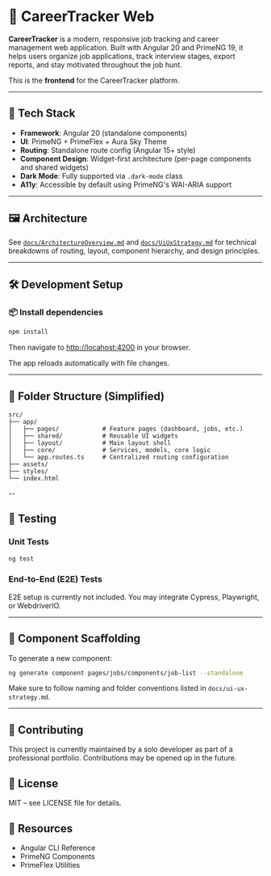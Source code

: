 # 🎯 CareerTracker Web

**CareerTracker** is a modern, responsive job tracking and career management web application. Built with Angular 20 and PrimeNG 19, it helps users organize job applications, track interview stages, export reports, and stay motivated throughout the job hunt.

This is the **frontend** for the CareerTracker platform.

---

## 🚀 Tech Stack

- **Framework**: Angular 20 (standalone components)
- **UI**: PrimeNG + PrimeFlex + Aura Sky Theme
- **Routing**: Standalone route config (Angular 15+ style)
- **Component Design**: Widget-first architecture (per-page components and shared widgets)
- **Dark Mode**: Fully supported via `.dark-mode` class
- **A11y**: Accessible by default using PrimeNG's WAI-ARIA support

---

## 🖼️ Architecture

See [`docs/ArchitectureOverview.md`](./docs/ArchitectureOverview.md) and [`docs/UiUxStrategy.md`](./docs/UiUxStrategy.md) for technical breakdowns of routing, layout, component hierarchy, and design principles.

---

## 🛠 Development Setup

### 📦 Install dependencies

```bash
npm install
```

Then navigate to [http://locahost:4200](http://localhost:4200) in your browser.

The app reloads automatically with file changes.

---

## 📁 Folder Structure (Simplified)

```plaintext
src/
├── app/
│   ├── pages/            # Feature pages (dashboard, jobs, etc.)
│   ├── shared/           # Reusable UI widgets
│   ├── layout/           # Main layout shell
│   ├── core/             # Services, models, core logic
│   └── app.routes.ts     # Centralized routing configuration
├── assets/
├── styles/
└── index.html
```

--

## 🧪 Testing

### Unit Tests

```bash
ng test
```

### End-to-End (E2E) Tests

E2E setup is currently not included. You may integrate Cypress, Playwright, or WebdriverIO.

---

## 🧠 Component Scaffolding

To generate a new component:

```bash
ng generate component pages/jobs/components/job-list --standalone
```

Make sure to follow naming and folder conventions listed in `docs/ui-ux-strategy.md`.

---

## 🤝 Contributing

This project is currently maintained by a solo developer as part of a professional portfolio. Contributions may be opened up in the future.

## 📄 License

MIT – see LICENSE file for details.

## 📘 Resources

- Angular CLI Reference
- PrimeNG Components
- PrimeFlex Utilities
